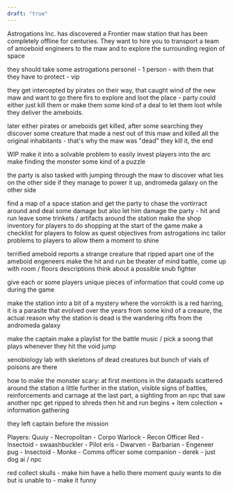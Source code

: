 ```yaml
---
draft: "true"
---
```

Astrogations Inc. has discovered a Frontier maw station that has been completely offline for centuries. They want to hire you to transport a team of amoeboid engineers to the maw and to explore the surrounding region of space

they should take some astrogations personel - 1 person - with them that they have to protect - vip

they get intercepted by pirates on their way, that caught wind of the new maw and want to go there firs to explore and loot the place - party could either just kill them or make them some kind of a deal to let them loot while they deliver the ameboids.

later either pirates or ameboids get killed, after some searching they discover some creature that made a nest out of this maw and killed all the original inhabitants - that's why the maw was "dead"
they kill it, the end

WIP
make it into a solvable problem to easily invest players into the arc
make finding the monster some kind of a puzzle

the party is also tasked with jumping through the maw to discover what lies on the other side if they manage to power it up, andromeda galaxy on the other side

find a map of a space station and get the party to chase the vortirract around and deal some damage but also let him damage the party - hit and run 
leave some trinkets / artifacts around the station
make the shop inventory for players to do shopping at the start of the game
make a checklist for players to folow as quest objectives from astrogations inc
tailor problems to players to allow them a  moment to shine

terrified ameboid reports a strange creature that ripped apart one of the ameboid engeneers
make the hit and run be theater of mind battle, come up with room / floors descriptions
think about a possible snub fighter

give each or some players unique pieces of information that could come up during the game

make the station into a bit of a mystery where the vorrokith is a red harring, it is a parasite that evolved over the years from some kind of a creaure, the actual reason why the station is dead is the wandering rifts from the andromeda galaxy

make the captain make a playlist for the battle music / pick a soong that plays whenever they hit the void jump

xenobiology lab with skeletons of dead creatures but bunch of vials of poisons are there

how to make the monster scary:
at first mentions in the datapads scattered around the station
a little further in the station, visible signs of battles, reinforcements and carnage
at the last part, a sighting from an npc that saw another npc get ripped to shreds
then hit and run begins + item colection + information gathering

they left captain before the mission

Players:
Quuiy  - Necropolitan - Corpo Warlock - Recon Officer
Red     - Insectoid - swaashbuckler - Pilot 
eris     - Dwarven - Barbarian - Engeneer
pug     - Insectoid - Monke - Comms officer 
some companion - derek - just dog
ai / npc

red collect skulls - make him have a hello there moment
quuiy wants to die but is unable to - make it funny